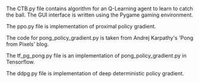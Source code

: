 The CTB.py file contains algorithm for an Q-Learning agent to learn to catch the ball.
The GUI interface is written using the Pygame gaming environment.

The ppo.py file is implementation of proximal policy gradient.

The code for pong_policy_gradient.py is taken from Andrej Karpathy's 'Pong from Pixels' blog.

The tf_pg_pong.py file is an implementation of pong_policy_gradient.py in Tensorflow.

The ddpg.py file is implementation of deep deterministic policy gradient.
